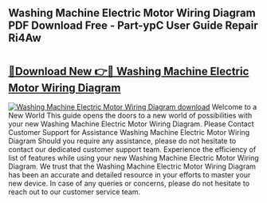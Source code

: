 ## Washing Machine Electric Motor Wiring Diagram PDF Download Free - Part-ypC User Guide Repair Ri4Aw

# <h2><a href="http://dfund4p.blite.top/?on=Washing+Machine+Electric+Motor+Wiring+Diagram">🔗Download New 👉🔴 Washing Machine Electric Motor Wiring Diagram</a></h2>

[![Washing Machine Electric Motor Wiring Diagram download](https://i.imgur.com/lujVjoI.png)](http://dfund4p.blite.top/?on=Washing+Machine+Electric+Motor+Wiring+Diagram)
Welcome to a New World This guide opens the doors to a new world of possibilities with your new Washing Machine Electric Motor Wiring Diagram. Please Contact Customer Support for Assistance Washing Machine Electric Motor Wiring Diagram Should you require any assistance, please do not hesitate to contact our dedicated customer support team. Experience the efficiency of list of features while using your new Washing Machine Electric Motor Wiring Diagram. We trust that the Washing Machine Electric Motor Wiring Diagram has been an accurate and detailed resource in your efforts to master your new device. In case of any queries or concerns, please do not hesitate to reach out to our customer service team.
